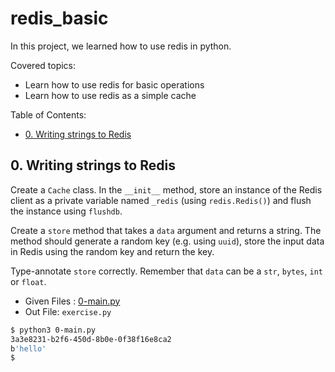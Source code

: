 # redis_basic
In this project, we learned how to use redis in python.

Covered topics:
- Learn how to use redis for basic operations
- Learn how to use redis as a simple cache

Table of Contents:
- [0. Writing strings to Redis](#0-writing-strings-to-redis)

## 0. Writing strings to Redis
Create a `Cache` class. In the `__init__` method, store an instance of the Redis client as a private variable named `_redis` (using `redis.Redis()`) and flush the instance using `flushdb`.

Create a `store` method that takes a `data` argument and returns a string. The method should generate a random key (e.g. using `uuid`), store the input data in Redis using the random key and return the key.

Type-annotate `store` correctly. Remember that `data` can be a `str`, `bytes`, `int` or `float`.

- Given Files : [0-main.py](0-main.py)
- Out File: `exercise.py`

```sh
$ python3 0-main.py 
3a3e8231-b2f6-450d-8b0e-0f38f16e8ca2
b'hello'
$ 
```
